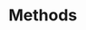 # Methods
<!-- PRISMA items 5-15: Eligibility, Sources, Search, Selection, Data items, RoB, Effect measures, Synthesis, Reporting bias, Certainty -->

